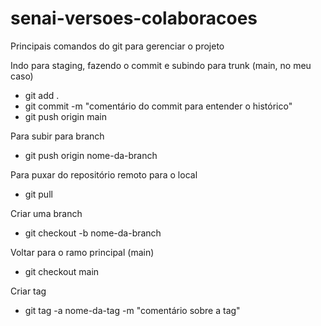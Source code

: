 # senai-versoes-colaboracoes

Principais comandos do git para gerenciar o projeto

Indo para staging, fazendo o commit e subindo para trunk (main, no meu caso)
- git add .
- git commit -m "comentário do commit para entender o histórico"
- git push origin main

Para subir para branch
- git push origin nome-da-branch

Para puxar do repositório remoto para o local
- git pull

Criar uma branch
- git checkout -b nome-da-branch

Voltar para o ramo principal (main)
- git checkout main

Criar tag
- git tag -a nome-da-tag -m "comentário sobre a tag"
